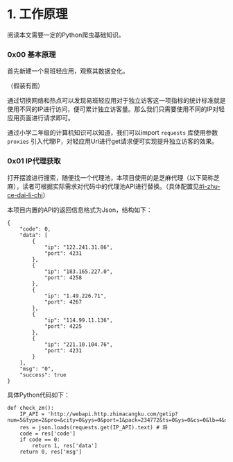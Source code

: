 # 1. 工作原理

阅读本文需要一定的Python爬虫基础知识。

### 0x00 基本原理

首先新建一个易班轻应用，观察其数据变化。

（假装有图）

通过切换网络和热点可以发现易班轻应用对于独立访客这一项指标的统计标准就是使用不同的IP进行访问，便可累计独立访客量。那么我们只需要使用不同的IP对轻应用页面进行请求即可。

通过小学二年级的计算机知识可以知道，我们可以import `requests` 库使用参数 `proxies` 引入代理IP，对轻应用Url进行get请求便可实现提升独立访客的效果。

### 0x01 IP代理获取

打开摆渡进行搜索，随便找一个代理池，本项目使用的是芝麻代理（以下简称芝麻），读者可根据实际需求对代码中的代理池API进行替换。（具体配置见[#i-zhu-ce-dai-li-chi](../2-using.md#i-zhu-ce-dai-li-chi "mention")）

本项目内置的API的返回信息格式为Json，结构如下：

```
{
	"code": 0,
	"data": [
		{
			"ip": "122.241.31.86",
			"port": 4231
		},
		{
			"ip": "183.165.227.0",
			"port": 4258
		},
		{
			"ip": "1.49.226.71",
			"port": 4267
		},
		{
			"ip": "114.99.11.136",
			"port": 4225
		},
		{
			"ip": "221.10.104.76",
			"port": 4231
		}
	],
	"msg": "0",
	"success": true
}
```

具体Python代码如下：

```
def check_zm():
	IP_API = 'http://webapi.http.zhimacangku.com/getip?num=5&type=2&pro=&city=0&yys=0&port=1&pack=234772&ts=0&ys=0&cs=0&lb=4&sb=0&pb=4&mr=1&regions='
	res = json.loads(requests.get(IP_API).text) # 将
	code = res['code'] 
	if code == 0:
		return 1, res['data']
	return 0, res['msg']
```
